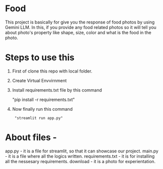 # Food 


This project is basically for give you the response of food photos by using Gemini LLM.
In this, if you provide any food related photos so it will tell you about photo's property like shape, size, color and what is the food in the photo.


# Steps to use this

1. First of clone this repo with local folder.
2. Create Virtual Envvirnment
3. Install requirements.txt file by this command 

     "pip install -r requirements.txt"

4. Now finally run this command

        "streamlit run app.py"





# About files - 
app.py - it is a file for streamlit, so that it can showcase our project.
main.py - it is a file where all the logics written.
requirements.txt - it is for installing all the nessesary requirements.
download - it is a photo for experientation.